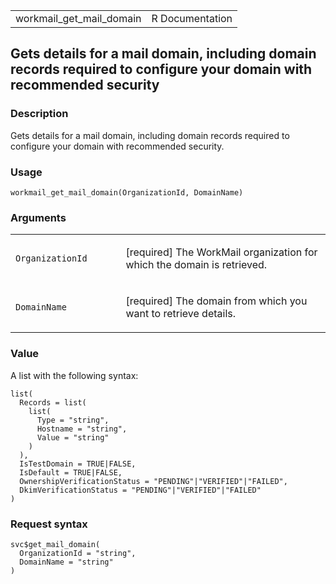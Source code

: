 <table style="width: 100%;">
<tbody>
<tr class="odd">
<td>workmail_get_mail_domain</td>
<td style="text-align: right;">R Documentation</td>
</tr>
</tbody>
</table>

## Gets details for a mail domain, including domain records required to configure your domain with recommended security

### Description

Gets details for a mail domain, including domain records required to
configure your domain with recommended security.

### Usage

    workmail_get_mail_domain(OrganizationId, DomainName)

### Arguments

<table>
<colgroup>
<col style="width: 35%" />
<col style="width: 65%" />
</colgroup>
<tbody>
<tr class="odd">
<td><code
id="workmail_get_mail_domain_:_OrganizationId">OrganizationId</code></td>
<td><p>[required] The WorkMail organization for which the domain is
retrieved.</p></td>
</tr>
<tr class="even">
<td><code
id="workmail_get_mail_domain_:_DomainName">DomainName</code></td>
<td><p>[required] The domain from which you want to retrieve
details.</p></td>
</tr>
</tbody>
</table>

### Value

A list with the following syntax:

    list(
      Records = list(
        list(
          Type = "string",
          Hostname = "string",
          Value = "string"
        )
      ),
      IsTestDomain = TRUE|FALSE,
      IsDefault = TRUE|FALSE,
      OwnershipVerificationStatus = "PENDING"|"VERIFIED"|"FAILED",
      DkimVerificationStatus = "PENDING"|"VERIFIED"|"FAILED"
    )

### Request syntax

    svc$get_mail_domain(
      OrganizationId = "string",
      DomainName = "string"
    )
